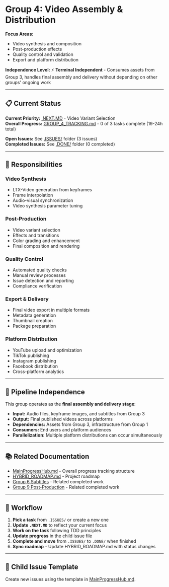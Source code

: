 # Group 4: Video Assembly & Distribution

**Focus Areas:**
- Video synthesis and composition
- Post-production effects
- Quality control and validation
- Export and platform distribution

**Independence Level:** ⚡ **Terminal Independent** - Consumes assets from Group 3, handles final assembly and delivery without depending on other groups' ongoing work

---

## 📋 Current Status

**Current Priority:** [.NEXT.MD](.NEXT.MD) - Video Variant Selection  
**Overall Progress:** [GROUP_4_TRACKING.md](GROUP_4_TRACKING.md) - 0 of 3 tasks complete (19-24h total)

**Open Issues:** See [.ISSUES/](.ISSUES/) folder (3 issues)  
**Completed Issues:** See [.DONE/](.DONE/) folder (0 completed)

---

## 🎯 Responsibilities

### Video Synthesis
- LTX-Video generation from keyframes
- Frame interpolation
- Audio-visual synchronization
- Video synthesis parameter tuning

### Post-Production
- Video variant selection
- Effects and transitions
- Color grading and enhancement
- Final composition and rendering

### Quality Control
- Automated quality checks
- Manual review processes
- Issue detection and reporting
- Compliance verification

### Export & Delivery
- Final video export in multiple formats
- Metadata generation
- Thumbnail creation
- Package preparation

### Platform Distribution
- YouTube upload and optimization
- TikTok publishing
- Instagram publishing
- Facebook distribution
- Cross-platform analytics

---

## 🔄 Pipeline Independence

This group operates as the **final assembly and delivery stage**:
- **Input:** Audio files, keyframe images, and subtitles from Group 3
- **Output:** Final published videos across platforms
- **Dependencies:** Assets from Group 3, infrastructure from Group 1
- **Consumers:** End users and platform audiences
- **Parallelization:** Multiple platform distributions can occur simultaneously

---

## 📚 Related Documentation

- [MainProgressHub.md](../../MainProgressHub.md) - Overall progress tracking structure
- [HYBRID_ROADMAP.md](../../docs/roadmaps/HYBRID_ROADMAP.md) - Project roadmap
- [Group 6 Subtitles](../../issues/resolved/phase-3-implementation/group-6-subtitle-creation/) - Related completed work
- [Group 9 Post-Production](../../issues/resolved/phase-3-implementation/group-9-post-production/) - Related completed work

---

## 🔄 Workflow

1. **Pick a task** from `.ISSUES/` or create a new one
2. **Update `.NEXT.MD`** to reflect your current focus
3. **Work on the task** following TDD principles
4. **Update progress** in the child issue file
5. **Complete and move** from `.ISSUES/` to `.DONE/` when finished
6. **Sync roadmap** - Update HYBRID_ROADMAP.md with status changes

---

## 📝 Child Issue Template

Create new issues using the template in [MainProgressHub.md](../../MainProgressHub.md#-child-issue-template).
